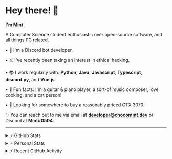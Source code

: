 # Hey there! 👋

**I'm Mint.**

A Computer Science student enthusiastic over open-source software, and all things PC related.

• 👾 I'm a Discord bot developer.

• ☠️ I've recently been taking an interest in ethical hacking.

• 📚 I work regularly with: **Python**, **Java**, **Javascript**, **Typescript**, **discord.py**, and **Vue.js**.

• 🍛 Fun facts: I'm a guitar & piano player, a sort-of music composer, love cooking, and a cat person!

• 🔎 Looking for somewhere to buy a reasonably priced GTX 3070.

✨ You can reach out to me via email at **developer@chocomint.dev** or Discord at **Mint#0504**.

---

<details>
    <summary>⚡ GitHub Stats</summary>

<img height="160px" align="center" alt="Mint's GitHub Stats" src="https://github-readme-stats-lunarmint.vercel.app/api?username=lunarmint&count_private=true&show_icons=true&hide_title=true&hide_border=true&title_color=00ffdf&icon_color=00ffdf&text_color=141823&bg_color=0,4158d0,c850c0,ffcc70&include_all_commits=false"/>

<img align="center" alt="Mint's Most Used Languages" src="https://github-readme-stats-lunarmint.vercel.app/api/top-langs/?username=lunarmint&hide_title=true&hide_border=true&langs_count=8&layout=compact&title_color=141823&bg_color=0,ffcc70,c850c0,4158d0"/>

</details>

<details>
    <summary>⚡ Personal Stats</summary>

<!--START_SECTION:waka-->
![Profile Views](http://img.shields.io/badge/Profile%20Views-0-blue)

![Lines of code](https://img.shields.io/badge/From%20Hello%20World%20I%27ve%20Written-164087%20lines%20of%20code-blue)

**I'm a Night 🦉** 

```text
🌞 Morning    61 commits     ████░░░░░░░░░░░░░░░░░░░░░   19.37% 
🌆 Daytime    91 commits     ███████░░░░░░░░░░░░░░░░░░   28.89% 
🌃 Evening    77 commits     ██████░░░░░░░░░░░░░░░░░░░   24.44% 
🌙 Night      86 commits     ██████░░░░░░░░░░░░░░░░░░░   27.3%

```
📅 **I'm Most Productive on Monday** 

```text
Monday       92 commits     ███████░░░░░░░░░░░░░░░░░░   29.21% 
Tuesday      34 commits     ██░░░░░░░░░░░░░░░░░░░░░░░   10.79% 
Wednesday    26 commits     ██░░░░░░░░░░░░░░░░░░░░░░░   8.25% 
Thursday     67 commits     █████░░░░░░░░░░░░░░░░░░░░   21.27% 
Friday       43 commits     ███░░░░░░░░░░░░░░░░░░░░░░   13.65% 
Saturday     28 commits     ██░░░░░░░░░░░░░░░░░░░░░░░   8.89% 
Sunday       25 commits     ██░░░░░░░░░░░░░░░░░░░░░░░   7.94%

```


📊 **This Week I Spent My Time On** 

```text
💬 Programming Languages: 
Python                   5 hrs 41 mins       ███████████░░░░░░░░░░░░░░   45.79% 
C++                      4 hrs 54 mins       █████████░░░░░░░░░░░░░░░░   39.45% 
Other                    1 hr 2 mins         ██░░░░░░░░░░░░░░░░░░░░░░░   8.4% 
SQL                      41 mins             █░░░░░░░░░░░░░░░░░░░░░░░░   5.59% 
Git Config               2 mins              ░░░░░░░░░░░░░░░░░░░░░░░░░   0.33%

🔥 Editors: 
PyCharm                  7 hrs 30 mins       ███████████████░░░░░░░░░░   60.41% 
CLion                    4 hrs 55 mins       ██████████░░░░░░░░░░░░░░░   39.59%

🐱‍💻 Projects: 
Chiya                    7 hrs 28 mins       ███████████████░░░░░░░░░░   60.17% 
project1                 3 hrs 58 mins       ████████░░░░░░░░░░░░░░░░░   31.94% 
test                     57 mins             ██░░░░░░░░░░░░░░░░░░░░░░░   7.65% 
Unknown Project          1 min               ░░░░░░░░░░░░░░░░░░░░░░░░░   0.24%

💻 Operating System: 
Windows                  12 hrs 25 mins      █████████████████████████   100.0%

```

**I Mostly Code in Python** 

```text
Python                   6 repos             ███████░░░░░░░░░░░░░░░░░░   28.57% 
C                        5 repos             ██████░░░░░░░░░░░░░░░░░░░   23.81% 
Java                     3 repos             ███░░░░░░░░░░░░░░░░░░░░░░   14.29% 
Clojure                  2 repos             ██░░░░░░░░░░░░░░░░░░░░░░░   9.52% 
Scala                    2 repos             ██░░░░░░░░░░░░░░░░░░░░░░░   9.52%

```



 Last Updated on 27/09/2021
<!--END_SECTION:waka-->

</details>

<details>
    <summary>⚡ Recent GitHub Activity</summary>

<!--START_SECTION:activity-->
1. 💪 Opened PR [#108](https://github.com/ranimepiracy/chiya/pull/108) in [ranimepiracy/chiya](https://github.com/ranimepiracy/chiya)
2. 🎉 Merged PR [#106](https://github.com/ranimepiracy/chiya/pull/106) in [ranimepiracy/chiya](https://github.com/ranimepiracy/chiya)
3. 🎉 Merged PR [#104](https://github.com/ranimepiracy/chiya/pull/104) in [ranimepiracy/chiya](https://github.com/ranimepiracy/chiya)
4. 💪 Opened PR [#105](https://github.com/ranimepiracy/chiya/pull/105) in [ranimepiracy/chiya](https://github.com/ranimepiracy/chiya)
5. ❌ Closed PR [#103](https://github.com/ranimepiracy/chiya/pull/103) in [ranimepiracy/chiya](https://github.com/ranimepiracy/chiya)
<!--END_SECTION:activity-->

</details>
